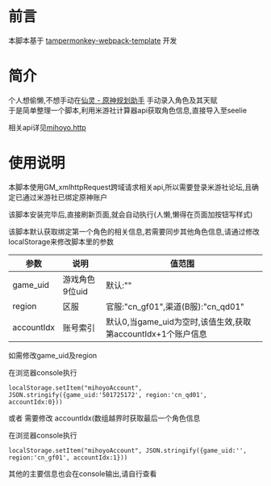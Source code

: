 <!--
 * @Date: 2021-07-10 11:00:00
 * @LastEditors: KeyPJ
 * @Author: KeyPJ
 * @LastEditTime: 2021-08-07 01:35:21
-->

# 前言
本脚本基于 [tampermonkey-webpack-template](https://github.com/lisonge/tampermonkey-webpack-template) 开发

# 简介
个人想偷懒,不想手动在[仙灵 - 原神规划助手](https://seelie.inmagi.com/) 手动录入角色及其天赋  
于是简单整理一个脚本,利用米游社计算器api获取角色信息,直接导入至seelie

相关api详见[mihoyo.http](mihoyo.http)

# 使用说明
本脚本使用GM_xmlhttpRequest跨域请求相关api,所以需要登录米游社论坛,且确定已通过米游社已绑定原神账户

该脚本安装完毕后,直接刷新页面,就会自动执行(人懒,懒得在页面加按钮写样式)

该脚本默认获取绑定第一个角色的相关信息,若需要同步其他角色信息,请通过修改localStorage来修改脚本里的参数

| 参数       | 说明 |    值范围  |
| ---------- | ---- | ---- |
| game_uid   |   游戏角色9位uid   | 默认:"" |
| region     |   区服| 官服:"cn_gf01",渠道(B服):"cn_qd01" |
| accountIdx |   账号索引| 默认0,当game_uid为空时,该值生效,获取第accountIdx+1个账户信息 |
 
如需修改game_uid及region  

在浏览器console执行
```
localStorage.setItem("mihoyoAccount", JSON.stringify({game_uid:'501725172', region:'cn_qd01', accountIdx:0}))
```

或者 需要修改 accountIdx(数组越界时获取最后一个角色信息  

在浏览器console执行
```
localStorage.setItem("mihoyoAccount", JSON.stringify({game_uid:'', region:'cn_gf01', accountIdx:1}))
```

其他的主要信息也会在console输出,请自行查看
